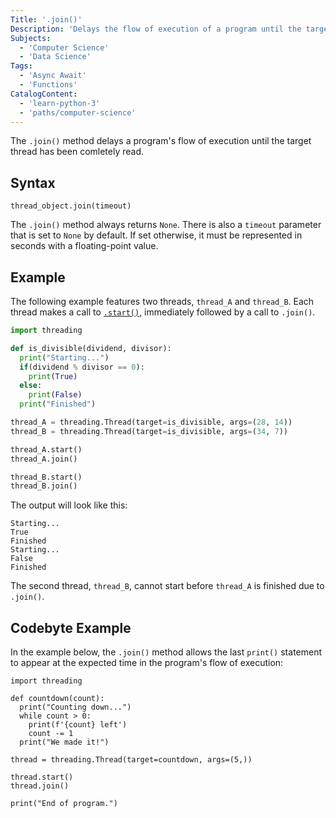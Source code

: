 ```yaml
---
Title: '.join()'
Description: 'Delays the flow of execution of a program until the target thread is completely read.'
Subjects:
  - 'Computer Science'
  - 'Data Science'
Tags:
  - 'Async Await'
  - 'Functions'
CatalogContent:
  - 'learn-python-3'
  - 'paths/computer-science'
---
```


The `.join()` method delays a program's flow of execution until the target thread has been comletely read.

## Syntax

```pseudo
thread_object.join(timeout)
```

The `.join()` method always returns `None`. There is also a `timeout` parameter that is set to `None` by default. If set otherwise, it must be represented in seconds with a floating-point value.

## Example

The following example features two threads, `thread_A` and `thread_B`. Each thread makes a call to [`.start()`](https://www.codecademy.com/resources/docs/python/threading/start), immediately followed by a call to `.join()`.

```py
import threading

def is_divisible(dividend, divisor):
  print("Starting...")
  if(dividend % divisor == 0):
    print(True)
  else:
    print(False)
  print("Finished")

thread_A = threading.Thread(target=is_divisible, args=(28, 14))
thread_B = threading.Thread(target=is_divisible, args=(34, 7))

thread_A.start()
thread_A.join()

thread_B.start()
thread_B.join()
```

The output will look like this:

```shell
Starting...
True
Finished
Starting...
False
Finished
```

The second thread, `thread_B`, cannot start before `thread_A` is finished due to `.join()`.

## Codebyte Example

In the example below, the `.join()` method allows the last `print()` statement to appear at the expected time in the program's flow of execution:

```codebyte/python
import threading

def countdown(count):
  print("Counting down...")
  while count > 0:
    print(f'{count} left')
    count -= 1
  print("We made it!")

thread = threading.Thread(target=countdown, args=(5,))

thread.start()
thread.join()

print("End of program.")
```

